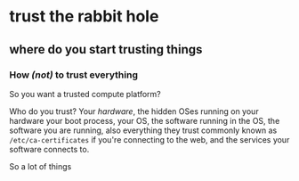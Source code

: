 # trust the rabbit hole

## where do you start trusting things

### How _(not)_ to trust everything

So you want a trusted compute platform?

Who do you trust?
Your _hardware_, the hidden OSes running on your hardware
your boot process, your OS,
the software running in the OS,
the software you are running,
also everything they trust
commonly known as `/etc/ca-certificates` if you're connecting to the web,
and the services your software connects to.

So a lot of things
